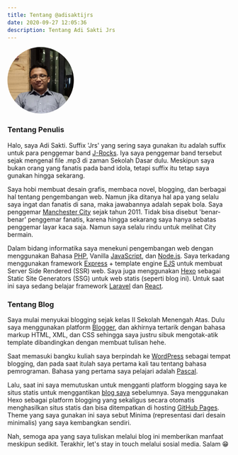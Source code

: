 ```yaml
---
title: Tentang @adisaktijrs
date: 2020-09-27 12:05:36
description: Tentang Adi Sakti Jrs
---
```

<div class="text-center mb-3">
  <img src="/images/adisak.jpg" width="150" height="150" style="border-radius: 50%;"  />
</div>

### Tentang Penulis
Halo, saya Adi Sakti. Suffix 'Jrs' yang sering saya gunakan itu adalah suffix untuk para penggemar band [J-Rocks](https://id.wikipedia.org/wiki/J-Rocks). Iya saya penggemar band tersebut sejak mengenal file .mp3 di zaman Sekolah Dasar dulu. Meskipun saya bukan orang yang fanatis pada band idola, tetapi suffix itu tetap saya gunakan hingga sekarang.

Saya hobi membuat desain grafis, membaca novel, blogging, dan berbagai hal tentang pengembangan web. Namun jika ditanya hal apa yang selalu saya ingat dan fanatis di sana, maka jawabannya adalah sepak bola. Saya penggemar [Manchester City](https://www.mancity.com/) sejak tahun 2011. Tidak bisa disebut 'benar-benar' penggemar fanatis, karena hingga sekarang saya hanya sebatas penggemar layar kaca saja. Namun saya selalu rindu untuk melihat City bermain.

Dalam bidang informatika saya menekuni pengembangan web dengan menggunakan Bahasa [PHP](https://www.php.net/), Vanilla [JavaScript](https://developer.mozilla.org/en-US/docs/Web/JavaScript), dan [Node.js](https://nodejs.org/en/). Saya terkadang menggunakan framework [Express](https://expressjs.com/) + template engine [EJS](http://ejs.co/) untuk membuat Server Side Rendered (SSR) web. Saya juga menggunakan [Hexo](https://hexo.io/) sebagai Static Site Generators (SSG) untuk web statis (seperti blog ini). Untuk saat ini saya sedang belajar framework [Laravel](https://laravel.com/) dan [React](https://reactjs.org/).

### Tentang Blog
Saya mulai menyukai blogging sejak kelas II Sekolah Menengah Atas. Dulu saya menggunakan platform [Blogger](https://www.blogger.com/), dan akhirnya tertarik dengan bahasa markup HTML, XML, dan CSS sehingga saya justru sibuk mengotak-atik template dibandingkan dengan membuat tulisan hehe.

Saat memasuki bangku kuliah saya berpindah ke [WordPress](https://wordpress.com/) sebagai tempat blogging, dan pada saat itulah saya pertama kali tau tentang bahasa pemrograman. Bahasa yang pertama saya pelajari adalah [Pascal](https://en.wikipedia.org/wiki/Pascal_(programming_language)).

Lalu, saat ini saya memutuskan untuk mengganti platform blogging saya ke situs statis untuk menggantikan [blog saya](https://adisaktijrs.wordpress.com/) sebelumnya. Saya menggunakan Hexo sebagai platform blogging yang sekaligus secara otomatis menghasilkan situs statis dan bisa ditempatkan di hosting [GitHub Pages](https://pages.github.com/). Theme yang saya gunakan ini saya sebut Minima (representasi dari desain minimalis) yang saya kembangkan sendiri.

Nah, semoga apa yang saya tuliskan melalui blog ini memberikan manfaat meskipun sedikit. Terakhir, let's stay in touch melalui sosial media. Salam 😁
